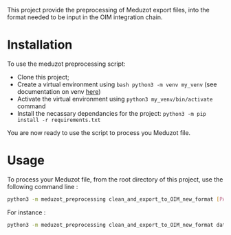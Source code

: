 
This project provide the preprocessing of Meduzot export files, into the format needed to be input in the OIM integration chain.

# Installation

To use the meduzot preprocessing script:
* Clone this project;
* Create a virtual environment using ```bash python3 -m venv my_venv```
(see documentation on venv [here](https://docs.python.org/3/library/venv.html))
* Activate the virtual environment using ```python3 my_venv/bin/activate``` command
* Install the necassary dependancies for the project: ```python3 -m pip install -r requirements.txt```

You are now ready to use the script to process you Meduzot file.

# Usage

To process your Meduzot file, from the root directory of this project, use the following command line :

```bash
python3 -m meduzot_preprocessing clean_and_export_to_OIM_new_format [PATH_to_meduzot_export_file].csv [PATH_to_result_file].csv
```

For instance : 

```bash
python3 -m meduzot_preprocessing clean_and_export_to_OIM_new_format data/export_for\ Claire_2023_small.csv results/test_export.csv
```